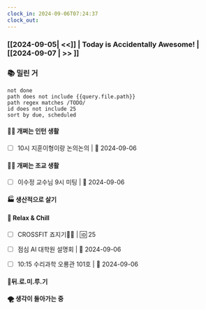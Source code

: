 ```yaml
---
clock_in: 2024-09-06T07:24:37
clock_out:
---
```

### [[2024-09-05| <<]] | **Today is Accidentally Awesome!** | [[2024-09-07 | >> ]]

### 📚 밀린 거
```tasks
not done 
path does not include {{query.file.path}}
path regex matches /TODO/
id does not include 25
sort by due, scheduled
```

#### 🤦‍♂️ 개쩌는 인턴 생활
- [ ] 10시 지훈이형이랑 논의논의 | 📅 2024-09-06 

#### 👨‍🏫 개쩌는 조교 생활
- [ ] 이수정 교수님 9시 미팅 | 📅 2024-09-06 

#### 🏭 생산적으로 살기

#### 🍻 Relax & Chill 
- [ ] CROSSFIT 죠지기🏋️‍♀️ | 🆔 25
- [ ] 점심 AI 대학원 설명회 | 📅 2024-09-06
- [ ] 10:15 수리과학 오룡관 101호 | 📅 2024-09-06


#### 💨뒤.로.미.루.기

#### 🌪 생각이 돌아가는 중